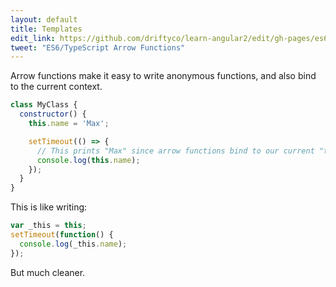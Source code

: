 ```yaml
---
layout: default
title: Templates
edit_link: https://github.com/driftyco/learn-angular2/edit/gh-pages/es6/arrow-functions.md
tweet: "ES6/TypeScript Arrow Functions"
---
```


Arrow functions make it easy to write anonymous functions, and also bind to the current
context.

```javascript
class MyClass {
  constructor() {
    this.name = 'Max';

    setTimeout(() => {
      // This prints "Max" since arrow functions bind to our current "this" context.
      console.log(this.name);
    });
  }
}
```

This is like writing:

```javascript
var _this = this;
setTimeout(function() {
  console.log(_this.name);
});
```

But much cleaner.
